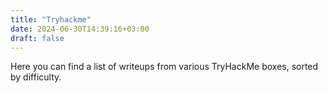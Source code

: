```yaml
---
title: "Tryhackme"
date: 2024-06-30T14:39:16+03:00
draft: false
---
```


Here you can find a list of writeups from various TryHackMe boxes, sorted by difficulty.
